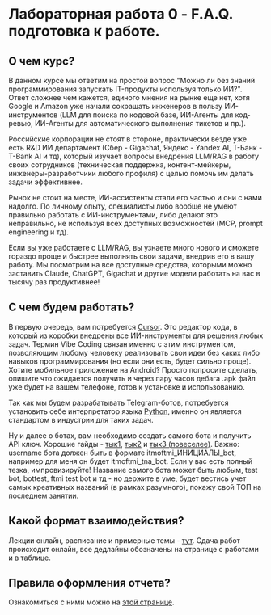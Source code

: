 # Лабораторная работа 0 - F.A.Q. подготовка к работе.

## О чем курс? 

В данном курсе мы ответим на простой вопрос "Можно ли без знаний программирования запускать IT-продукты используя только ИИ?". Ответ сложнее чем кажется, единого мнения на рынке еще нет, хотя Google и Amazon уже начали сокращать инженеров в пользу ИИ-инструментов (LLM для поиска по кодовой базе, ИИ-Агенты для код-ревью, ИИ-Агенты для автоматического выполнения тикетов и пр.). 

Российские корпорации не стоят в стороне, практически везде уже есть R&D ИИ департамент (Сбер - Gigachat, Яндекс - Yandex AI, Т-Банк - T-Bank AI и тд), который изучает вопросы внедрения LLM/RAG в работу своих сотрудников (техническая поддержка, контент-мейкеры, инженеры-разработчики любого профиля) с целью помочь им делать задачи эффективнее.

Рынок не стоит на месте, ИИ-ассистенты стали его частью и они с нами надолго. По личному опыту, специалисты либо вообще не умеют правильно работать с ИИ-инструментами, либо делают это неправильно, не используя всех доступных возможностей (MCP, prompt engineering и тд). 

Если вы уже работаете с LLM/RAG, вы узнаете много нового и сможете гораздо проще и быстрее выполнять свои задачи, внедрив его в вашу работу. Мы посмотрим на все доступные средства, которыми можно заставить Claude, ChatGPT, Gigachat и другие модели работать на вас в тысячу раз продуктивнее! 

## С чем будем работать?

В первую очередь, вам потребуется [Cursor](https://cursor.com). Это редактор кода, в который из коробки внедрены все ИИ-инструменты для решения любых задач. Термин Vibe Coding связан именно с этим инструментом, позволяющим любому человеку реализовать свои идеи без каких либо навыков программирования (но если они есть, будет сильно проще). Хотите мобильное приложение на Android? Просто попросите сделать, опишите что ожидается получить и через пару часов дебага .apk файл уже будет на вашем телефоне, готов к установке и использованию.

Так как мы будем разрабатывать Telegram-ботов, потребуется установить себе интерпретатор языка [Python](https://www.python.org/downloads/), именно он является стандартом в индустрии для таких задач.

Ну и далее о ботах, вам необходимо создать самого бота и получить API ключ. Хорошие гайды - [тык1](https://botcreators.ru/blog/botfather-instrukciya/), [тык2](https://chatlabs.ru/komandy-botfather-i-botov-telegram/) и [тык3 (повеселее)](https://habr.com/ru/news/931828/). Важно: username бота должен быть в формате itmoftmi_ИНИЦИАЛЫ_bot, например для меня он будет itmoftmi_tna_bot. Если у вас есть полный тезка, импровизируйте! Название самого бота может быть любым, test bot, bottest, ftmi test bot и тд - но держите в уме, будет вестись учет самых креативных названий (в рамках разумного), покажу свой ТОП на последнем занятии.

## Какой формат взаимодействия?

Лекции онлайн, расписание и примерные темы - [тут](/docs/schedule.md). Сдача работ происходит онлайн, все дедлайны обозначены на странице с работами и в таблице. 

## Правила оформления отчета?

Ознакомиться с ними можно на [этой странице](/docs/report.md).
